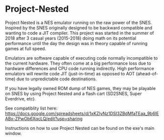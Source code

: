 # Project-Nested

Project Nested is a NES emulator running on the raw power of the SNES. Inspired by the SNES originally designed to be backward compatible and wanting to code a JIT compiler. This project was started in the summer of 2018 after 3 casual years (2015-2018) doing math on its potential performance until the day the design was in theory capable of running games at full speed.

Emulators are software capable of executing code normally incompatible to the current hardware. They often come at a big performance loss due to hardware differences and CPU code running indirectly. High performance emulators will rewrite code JIT (just-in-time) as opposed to AOT (ahead-of-time) due to unpredictable code destinations.

If you have legally owned ROM dump of NES games, they may be playable on SNES by using Project Nested and a flash cart (SD2SNES, Super Everdrive, etc).

See compatiblity list here: https://docs.google.com/spreadsheets/d/1xKZIyNz1DSI3ZBdMfaTEaa_9b6IEABx-ZPwOb6XqcLQ/edit?usp=sharing

Instructions on how to use Project Nested can be found on the exe's main window.
